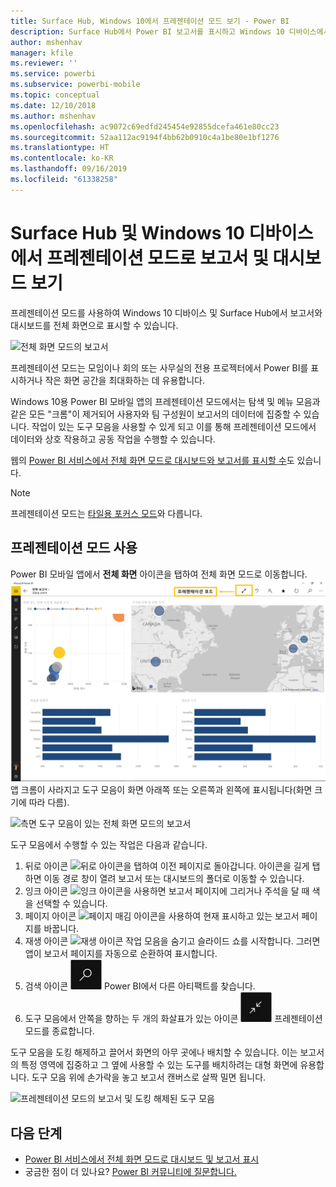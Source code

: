 ```yaml
---
title: Surface Hub, Windows 10에서 프레젠테이션 모드 보기 - Power BI
description: Surface Hub에서 Power BI 보고서를 표시하고 Windows 10 디바이스에서 전체 화면 모드로 Power BI 대시보드, 보고서 및 타일을 표시하는 방법을 알아보세요.
author: mshenhav
manager: kfile
ms.reviewer: ''
ms.service: powerbi
ms.subservice: powerbi-mobile
ms.topic: conceptual
ms.date: 12/10/2018
ms.author: mshenhav
ms.openlocfilehash: ac9072c69edfd245454e92855dcefa461e80cc23
ms.sourcegitcommit: 52aa112ac9194f4bb62b0910c4a1be80e1bf1276
ms.translationtype: HT
ms.contentlocale: ko-KR
ms.lasthandoff: 09/16/2019
ms.locfileid: "61338258"
---
```

# <a name="view-reports-and-dashboards-in-presentation-mode-on-surface-hub-and-windows-10-devices"></a>Surface Hub 및 Windows 10 디바이스에서 프레젠테이션 모드로 보고서 및 대시보드 보기
프레젠테이션 모드를 사용하여 Windows 10 디바이스 및 Surface Hub에서 보고서와 대시보드를 전체 화면으로 표시할 수 있습니다. 

![전체 화면 모드의 보고서](./media/mobile-windows-10-app-presentation-mode/power-bi-presentation-mode-2.png)

프레젠테이션 모드는 모임이나 회의 또는 사무실의 전용 프로젝터에서 Power BI를 표시하거나 작은 화면 공간을 최대화하는 데 유용합니다. 

Windows 10용 Power BI 모바일 앱의 프레젠테이션 모드에서는 탐색 및 메뉴 모음과 같은 모든 "크롬"이 제거되어 사용자와 팀 구성원이 보고서의 데이터에 집중할 수 있습니다. 작업이 있는 도구 모음을 사용할 수 있게 되고 이를 통해 프레젠테이션 모드에서 데이터와 상호 작용하고 공동 작업을 수행할 수 있습니다.

웹의 [Power BI 서비스에서 전체 화면 모드로 대시보드와 보고서를 표시할 수](../end-user-focus.md)도 있습니다.

> [!NOTE]
> 프레젠테이션 모드는 [타일용 포커스 모드](mobile-tiles-in-the-mobile-apps.md)와 다릅니다.
> 
> 

## <a name="use-presentation-mode"></a>프레젠테이션 모드 사용
Power BI 모바일 앱에서 **전체 화면** 아이콘을 탭하여 전체 화면 모드로 이동합니다.
![전체 화면 아이콘](././media/mobile-windows-10-app-presentation-mode/power-bi-full-screen-icon.png) 앱 크롬이 사라지고 도구 모음이 화면 아래쪽 또는 오른쪽과 왼쪽에 표시됩니다(화면 크기에 따라 다름).

![측면 도구 모음이 있는 전체 화면 모드의 보고서](./media/mobile-windows-10-app-presentation-mode/power-bi-presentation-mode-2.png)

도구 모음에서 수행할 수 있는 작업은 다음과 같습니다.

1. 뒤로 아이콘 ![뒤로 아이콘을 탭하여](./media/mobile-windows-10-app-presentation-mode/power-bi-windows-10-presentation-back-icon.png) 이전 페이지로 돌아갑니다. 아이콘을 길게 탭하면 이동 경로 창이 열려 보고서 또는 대시보드의 폴더로 이동할 수 있습니다.
2. 잉크 아이콘 ![잉크 아이콘을 사용하면](./media/mobile-windows-10-app-presentation-mode/power-bi-windows-10-presentation-ink-icon.png) 보고서 페이지에 그리거나 주석을 달 때 색을 선택할 수 있습니다. 
3. 페이지 아이콘 ![페이지 매김 아이콘을 사용하여](./media/mobile-windows-10-app-presentation-mode/power-bi-windows-10-presentation-pages-icon.png) 현재 표시하고 있는 보고서 페이지를 바꿉니다.
4. 재생 아이콘  ![재생 아이콘](./media/mobile-windows-10-app-presentation-mode/power-bi-windows-10-presentation-play-icon.png) 작업 모음을 숨기고 슬라이드 쇼를 시작합니다. 그러면 앱이 보고서 페이지를 자동으로 순환하여 표시합니다. 
5. 검색 아이콘 ![검색 아이콘](./media/mobile-windows-10-app-presentation-mode/power-bi-windows-10-presentation-search-icon.png) Power BI에서 다른 아티팩트를 찾습니다.
6. 도구 모음에서 안쪽을 향하는 두 개의 화살표가 있는 아이콘 ![전체 화면 모드 끝내기](./media/mobile-windows-10-app-presentation-mode/power-bi-windows-10-exit-full-screen-icon.png) 프레젠테이션 모드를 종료합니다.

도구 모음을 도킹 해제하고 끌어서 화면의 아무 곳에나 배치할 수 있습니다. 이는 보고서의 특정 영역에 집중하고 그 옆에 사용할 수 있는 도구를 배치하려는 대형 화면에 유용합니다. 도구 모음 위에 손가락을 놓고 보고서 캔버스로 살짝 밀면 됩니다.

![프레젠테이션 모드의 보고서 및 도킹 해제된 도구 모음](./media/mobile-windows-10-app-presentation-mode/power-bi-windows-10-presentation-drag-toolbar-2.png)


## <a name="next-steps"></a>다음 단계
* [Power BI 서비스에서 전체 화면 모드로 대시보드 및 보고서 표시](../end-user-focus.md)
* 궁금한 점이 더 있나요? [Power BI 커뮤니티에 질문합니다.](http://community.powerbi.com/)

